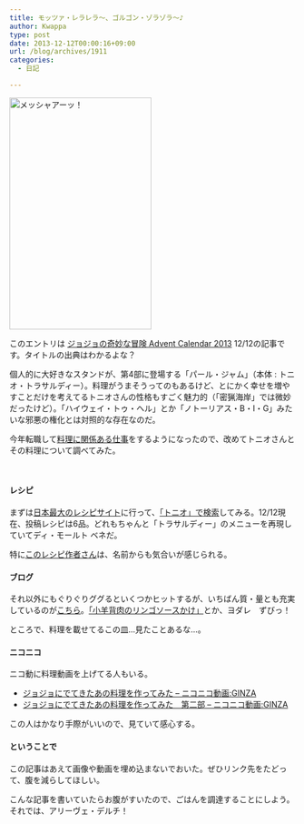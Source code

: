 ```yaml
---
title: モッツァ・レラレラ〜、ゴルゴン・ゾラゾラ〜♪
author: Kwappa
type: post
date: 2013-12-12T00:00:16+09:00
url: /blog/archives/1911
categories:
  - 日記

---
```

<img src="/blog/images/2013/12/082801.jpg" alt="メッシャアーッ！" width="250" height="408" class="alignright size-full wp-image-1914" srcset="/blog/images/2013/12/082801.jpg 250w, http://localhost:8080/wp-content/uploads/2013/12/082801-184x300.jpg 184w" sizes="(max-width: 250px) 100vw, 250px" />
  
このエントリは <a href="http://www.adventar.org/calendars/122" target="_blank" rel="noopener noreferrer">ジョジョの奇妙な冒険 Advent Calendar 2013</a> 12/12の記事です。タイトルの出典はわかるよな？
  
個人的に大好きなスタンドが、第4部に登場する「パール・ジャム」（本体 : トニオ・トラサルディー）。料理がうまそうってのもあるけど、とにかく幸せを増やすことだけを考えてるトニオさんの性格もすごく魅力的（「密猟海岸」では微妙だったけど）。「ハイウェイ・トゥ・ヘル」とか「ノトーリアス・B・I・G」みたいな邪悪の権化とは対照的な存在なのだ。
  
今年転職して<a href="http://bit.ly/cookpadjobs" target="_blank" rel="noopener noreferrer">料理に関係ある仕事</a>をするようになったので、改めてトニオさんとその料理について調べてみた。
  
<br style="clear:both;" />
  
<!--more-->

#### レシピ

まずは<a href="http://cookpad.com" target="_blank" rel="noopener noreferrer">日本最大のレシピサイト</a>に行って、<a href="http://cookpad.com/search/%E3%83%88%E3%83%8B%E3%82%AA" target="_blank" rel="noopener noreferrer">「トニオ」で検索</a>してみる。12/12現在、投稿レシピは6品。どれもちゃんと「トラサルディー」のメニューを再現していてディ・モールト ベネだ。
  
特に<a href="http://cookpad.com/kitchen/8411114" target="_blank" rel="noopener noreferrer">このレシピ作者さん</a>は、名前からも気合いが感じられる。

#### ブログ

それ以外にもぐりぐりググるといくつかヒットするが、いちばん質・量とも充実しているのが<a href="http://signalrosso.blog.fc2.com/blog-entry-2240.html" target="_blank" rel="noopener noreferrer">こちら</a>。<a href="http://signalrosso.blog.fc2.com/blog-entry-2291.html" target="_blank" rel="noopener noreferrer">「小羊背肉のリンゴソースかけ」</a>とか、ヨダレ　ずびっ！
  
ところで、料理を載せてるこの皿…見たことあるな…。

#### ニコニコ

ニコ動に料理動画を上げてる人もいる。

  * <a href="http://www.nicovideo.jp/watch/sm3092092" target="_blank" rel="noopener noreferrer">ジョジョにでてきたあの料理を作ってみた &#8211; ニコニコ動画:GINZA</a> 
  * <a href="http://www.nicovideo.jp/watch/sm3112608" target="_blank" rel="noopener noreferrer">ジョジョにでてきたあの料理を作ってみた　第二部 &#8211; ニコニコ動画:GINZA</a> 

この人はかなり手際がいいので、見ていて感心する。

#### ということで

この記事はあえて画像や動画を埋め込まないでおいた。ぜひリンク先をたどって、腹を減らしてほしい。
  
こんな記事を書いていたらお腹がすいたので、ごはんを調達することにしよう。それでは、アリーヴェ・デルチ！
